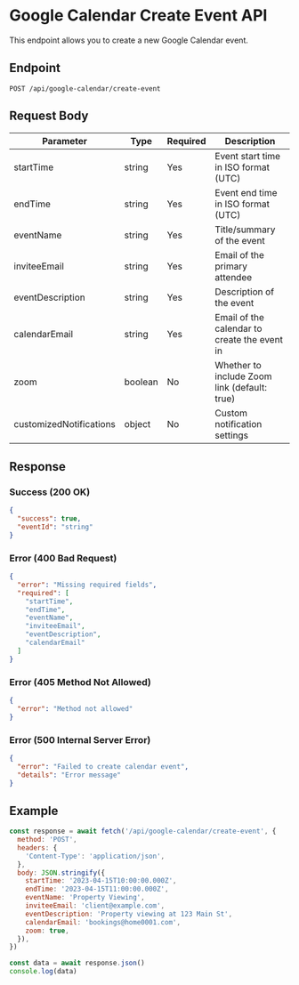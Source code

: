 # Google Calendar Create Event API

This endpoint allows you to create a new Google Calendar event.

## Endpoint

```
POST /api/google-calendar/create-event
```

## Request Body

| Parameter               | Type    | Required | Description                                  |
| ----------------------- | ------- | -------- | -------------------------------------------- |
| startTime               | string  | Yes      | Event start time in ISO format (UTC)         |
| endTime                 | string  | Yes      | Event end time in ISO format (UTC)           |
| eventName               | string  | Yes      | Title/summary of the event                   |
| inviteeEmail            | string  | Yes      | Email of the primary attendee                |
| eventDescription        | string  | Yes      | Description of the event                     |
| calendarEmail           | string  | Yes      | Email of the calendar to create the event in |
| zoom                    | boolean | No       | Whether to include Zoom link (default: true) |
| customizedNotifications | object  | No       | Custom notification settings                 |

## Response

### Success (200 OK)

```json
{
  "success": true,
  "eventId": "string"
}
```

### Error (400 Bad Request)

```json
{
  "error": "Missing required fields",
  "required": [
    "startTime",
    "endTime",
    "eventName",
    "inviteeEmail",
    "eventDescription",
    "calendarEmail"
  ]
}
```

### Error (405 Method Not Allowed)

```json
{
  "error": "Method not allowed"
}
```

### Error (500 Internal Server Error)

```json
{
  "error": "Failed to create calendar event",
  "details": "Error message"
}
```

## Example

```javascript
const response = await fetch('/api/google-calendar/create-event', {
  method: 'POST',
  headers: {
    'Content-Type': 'application/json',
  },
  body: JSON.stringify({
    startTime: '2023-04-15T10:00:00.000Z',
    endTime: '2023-04-15T11:00:00.000Z',
    eventName: 'Property Viewing',
    inviteeEmail: 'client@example.com',
    eventDescription: 'Property viewing at 123 Main St',
    calendarEmail: 'bookings@home0001.com',
    zoom: true,
  }),
})

const data = await response.json()
console.log(data)
```
